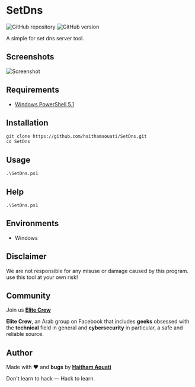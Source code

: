 # SetDns

![GitHub repository](https://img.shields.io/badge/haithamaouati-SetDns-blue?style=flat-square&logo=github)
![GitHub version](https://img.shields.io/badge/version-1.0-yellow?style=flat-square)

A simple for set dns server tool.

Screenshots
----
![Screenshot](https://raw.githubusercontent.com/haithamaouati/SetDns/main/screenshot.png?raw=true "Optional Title")

Requirements
----
* [Windows PowerShell 5.1](https://docs.microsoft.com/en-us/powershell/)
    
Installation
----
    git clone https://github.com/haithamaouati/SetDns.git
    cd SetDns
    
Usage
----
    .\SetDns.ps1

Help
----
    .\SetDns.ps1
    

Environments
----
* Windows

Disclaimer
----
We are not responsible for any misuse or damage caused by this program. use this tool at your own risk!

Community
----
Join us [**Elite Crew**](https://www.facebook.com/groups/elitecrew1/)

**Elite Crew**, an Arab group on Facebook that includes **geeks** obsessed with the **technical** field in general and **cybersecurity** in particular, a safe and reliable source.

Author
----

Made with ❤️ and **bugs** by [**Haitham Aouati**](https://www.facebook.com/haithamaouati1/)

Don't learn to hack — Hack to learn.

